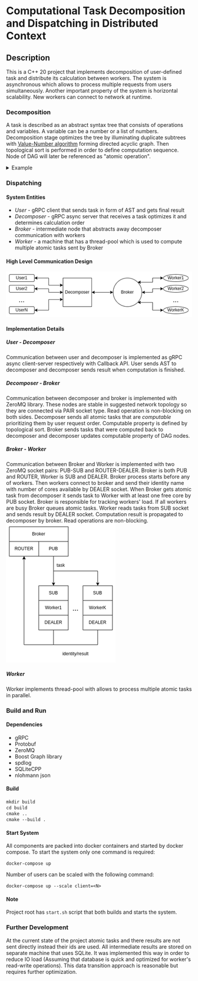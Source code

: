 # Computational Task Decomposition and Dispatching in Distributed Context
## Description
This is a C++ 20 project that implements decomposition of user-defined task and distribute its calculation between workers. The system is asynchronous which allows to process multiple requests from users simultaneously. Another important property of the system is horizontal scalability. New workers can connect to network at runtime.

### Decomposition
A task is described as an abstract syntax tree that consists of operations and variables. A variable can be a number or a list of numbers. Decomposition stage optimizes the tree by illuminating duplicate subtrees with [Value-Number algorithm](https://en.wikipedia.org/wiki/Value_numbering) forming directed acyclic graph. Then topological sort is performed in order to define computation sequence. Node of DAG will later be referenced as "atomic operation".
<details><summary>Example</summary>
    <p align="center">
        <figure>
            <figcaption>Input AST</figcaption><br>
            <img src='./materials/ast.png' alt='missing' />
        </figure><br>
        <figure>
            <figcaption>Output DAG</figcaption><br>
            <img src='./materials/dag.png' alt='missing' />
        </figure>
    </p>
</details>

### Dispatching
#### System Entities
- _User_ - gRPC client that sends task in form of AST and gets final result
- _Decomposer_ - gRPC async server that receives a task optimizes it and determines calculation order
- _Broker_ - intermediate node that abstracts away decomposer communication with workers
- _Worker_ - a machine that has a thread-pool which is used to compute multiple atomic tasks sent by Broker

#### High Level Communication Design
![alt text](./materials/toplevel_design.png)

#### Implementation Details
##### User - Decomposer
Communication between user and decomposer is implemented as gRPC async client-server respectively with Callback API. User sends AST to decomposer and decomposer sends result when computation is finished.
##### Decomposer - Broker
Communication between decomposer and broker is implemented with ZeroMQ library. These nodes are stable in suggested network topology so they are connected via PAIR socket type. Read operation is non-blocking on both sides. Decomposer sends all atomic tasks that are _computable_ prioritizing them by user request order. Computable property is defined by topological sort. Broker sends tasks that were computed back to decomposer and decomposer updates computable property of DAG nodes.
##### Broker - Worker
Communication between Broker and Worker is implemented with two ZeroMQ socket pairs: PUB-SUB and ROUTER-DEALER. Broker is both PUB and ROUTER,  Worker is SUB and DEALER. Broker process starts before any of workers. Then workers connect to broker and send their identity name with number of cores available by DEALER socket. When Broker gets atomic task from decomposer it sends task to Worker with at least one free core by PUB socket. Broker is responsible for tracking workers' load. If all workers are busy Broker queues atomic tasks. Worker reads tasks from SUB socket and sends result by DEALER socket. Computation result is propagated to decomposer by broker. Read operations are non-blocking.  
![alt text](./materials/broker_worker.png)
##### Worker 
Worker implements thread-pool with allows to process multiple atomic tasks in parallel.

### Build and Run
#### Dependencies
- gRPC
- Protobuf
- ZeroMQ
- Boost Graph library
- spdlog
- SQLiteCPP
- nlohmann json 
#### Build
```
mkdir build
cd build
cmake ..
cmake --build .
```
#### Start System
All components are packed into docker containers and started by docker compose. To start the system only one command is required:
```
docker-compose up
```
Number of users can be scaled with the following command:
```
docker-compose up --scale client=<N>
```
#### Note
Project root has `start.sh` script that both builds and starts the system.

### Further Development
At the current state of the project atomic tasks and there results are not sent directly instead their ids are used. All intermediate results are stored on separate machine that uses SQLite. It was implemented this way in order to reduce IO load (Assuming that database is quick and optimized for worker's read-write operations). This data transition approach is reasonable but requires further optimization.